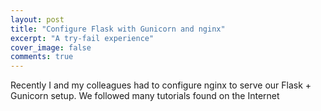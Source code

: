 ```yaml
---
layout: post
title: "Configure Flask with Gunicorn and nginx"
excerpt: "A try-fail experience"
cover_image: false
comments: true
---
```


Recently I and my colleagues had to configure nginx to serve our Flask + Gunicorn setup. We followed many tutorials
found on the Internet

